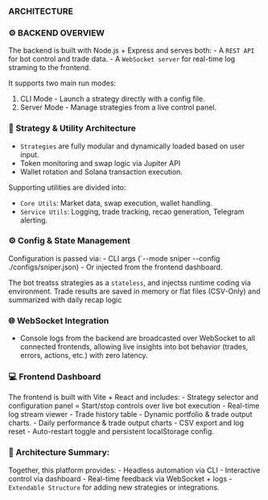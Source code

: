 ### ARCHITECTURE


### ⚙️ BACKEND OVERVIEW
The backend is built with Node.js + Express and serves both: 
    - A `REST API` for bot control and trade data. 
    - A `WebSocket server` for real-time log straming to the frontend. 

It supports two main run modes: 
1. CLI Mode - Launch a strategy directly with a config file. 
2. Server Mode - Manage strategies from a live control panel. 



### 🧩 Strategy & Utility Architecture 
- `Strategies` are fully modular and dynamically loaded based on user input. 
- Token monitoring and swap logic via Jupiter API
- Wallet rotation and Solana transaction execution. 

Supporting utilities are divided into: 
- `Core Utils`: Market data, swap execution, wallet handling. 
- `Service Utils`: Logging, trade tracking, recao generation, Telegram alerting. 


### ⚙️ Config & State Management
Configuration is passed via: 
    - CLI args (`--mode sniper --config ./configs/sniper.json)
    - Or injected from the frontend dashboard. 

The bot treatss strategies as a `stateless`, and injectss runtime coding via environment.
Trade results are saved in memory or flat files (CSV-Only) and summarized with daily recap logic



### 🌐 WebSocket Integration
- Console logs from the backend are broadcasted over WebSocket to all connected frontends, allowing live insights into bot behavior 
(trades, errors, actions, etc.) with zero latency. 


### 💻 Frontend Dashboard
The frontend is built with Vite + React and includes: 
    - Strategy selector and configuration panel 
    = Start/stop controls over live bot execution 
    - Real-time log stream viewer 
    - Trade history table
    - Dynamic portfolio & trade output charts.
    - Daily performance & trade output charts 
    - CSV export and log reset 
    - Auto-restart toggle and persistent localStorage config. 


### 🧩 Architecture Summary: 
Together, this platform provides: 
    - Headless automation via CLI 
    - Interactive control via dashboard
    - Real-time feedback via WebSocket + logs
    - `Extendable Structure` for adding new strategies or integrations. 


